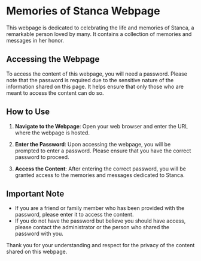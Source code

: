 # Memories of Stanca Webpage

This webpage is dedicated to celebrating the life and memories of Stanca, a remarkable person loved by many. It contains a collection of memories and messages in her honor.

## Accessing the Webpage

To access the content of this webpage, you will need a password. Please note that the password is required due to the sensitive nature of the information shared on this page. It helps ensure that only those who are meant to access the content can do so.

## How to Use

1. **Navigate to the Webpage**: Open your web browser and enter the URL where the webpage is hosted.

2. **Enter the Password**: Upon accessing the webpage, you will be prompted to enter a password. Please ensure that you have the correct password to proceed.

3. **Access the Content**: After entering the correct password, you will be granted access to the memories and messages dedicated to Stanca.

## Important Note

- If you are a friend or family member who has been provided with the password, please enter it to access the content.
- If you do not have the password but believe you should have access, please contact the administrator or the person who shared the password with you.

Thank you for your understanding and respect for the privacy of the content shared on this webpage.
